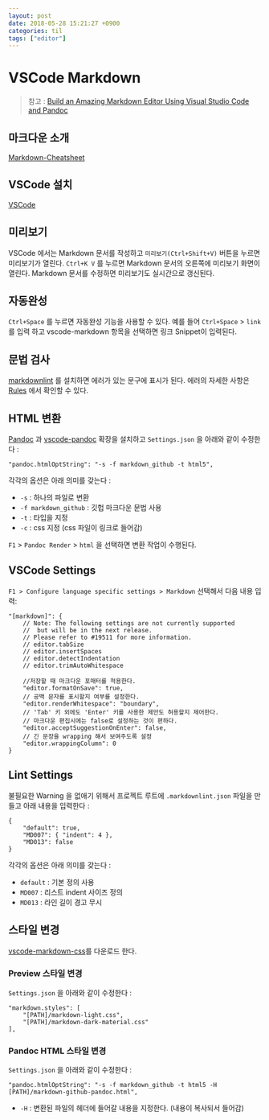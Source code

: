 ```yaml
---
layout: post
date: 2018-05-28 15:21:27 +0900
categories: til
tags: ["editor"]
---
```


# VSCode Markdown

> 참고 : [Build an Amazing Markdown Editor Using Visual Studio Code and Pandoc](http://thisdavej.com/build-an-amazing-markdown-editor-using-visual-studio-code-and-pandoc/)

## 마크다운 소개

[Markdown-Cheatsheet](https://github.com/adam-p/markdown-here/wiki/Markdown-Cheatsheet)

## VSCode 설치

[VSCode](https://code.visualstudio.com)

## 미리보기

VSCode 에서는 Markdown 문서를 작성하고 `미리보기(Ctrl+Shift+V)` 버튼을 누르면 미리보기가 열린다. `Ctrl+K V` 를 누르면 Markdown 문서의 오른쪽에 미리보기 화면이 열린다. Markdown 문서를 수정하면 미리보기도 실시간으로 갱신된다.

## 자동완성

`Ctrl+Space` 를 누르면 자동완성 기능을 사용할 수 있다. 예를 들어 `Ctrl+Space` > `link` 를 입력 하고 vscode-markdown 항목을 선택하면 링크 Snippet이 입력된다.

## 문법 검사

[markdownlint](https://marketplace.visualstudio.com/items?itemName=DavidAnson.vscode-markdownlint) 를 설치하면 에러가 있는 문구에 표시가 된다. 에러의 자세한 사항은 [Rules](https://github.com/DavidAnson/markdownlint#rules--aliases) 에서 확인할 수 있다.

## HTML 변환

[Pandoc](http://pandoc.org) 과 [vscode-pandoc](https://github.com/dfinke/vscode-pandoc) 확장을 설치하고 `Settings.json` 을 아래와 같이 수정한다 :

    "pandoc.htmlOptString": "-s -f markdown_github -t html5",

각각의 옵션은 아래 의미를 갖는다 :

- `-s` : 하나의 파일로 변환
- `-f markdown_github` : 깃헙 마크다운 문법 사용
- `-t` : 타입을 지정
- `-c` : css 지정 (css 파일이 링크로 들어감)

`F1` > `Pandoc Render` > `html` 을 선택하면 변환 작업이 수행된다.

## VSCode Settings

`F1 > Configure language specific settings > Markdown` 선택해서 다음 내용 입력:

    "[markdown]": {
        // Note: The following settings are not currently supported
        //  but will be in the next release.
        // Please refer to #19511 for more information.
        // editor.tabSize
        // editor.insertSpaces
        // editor.detectIndentation
        // editor.trimAutoWhitespace

        //저장할 때 마크다운 포매터를 적용한다.
        "editor.formatOnSave": true,
        // 공백 문자를 표시할지 여부를 설정한다.
        "editor.renderWhitespace": "boundary",
        // 'Tab' 키 외에도 'Enter' 키를 사용한 제안도 허용할지 제어한다.
        // 마크다운 편집시에는 false로 설정하는 것이 편하다.
        "editor.acceptSuggestionOnEnter": false,
        // 긴 문장을 wrapping 해서 보여주도록 설정
        "editor.wrappingColumn": 0
    }

## Lint Settings

불필요한 Warning 을 없애기 위해서 프로젝트 루트에 `.markdownlint.json` 파일을 만들고 아래 내용을 입력한다 :

    {
        "default": true,
        "MD007": { "indent": 4 },
        "MD013": false
    }

각각의 옵션은 아래 의미를 갖는다 :

- `default` : 기본 정의 사용
- `MD007` : 리스트 indent 사이즈 정의
- `MD013` : 라인 길이 경고 무시

## 스타일 변경

[vscode-markdown-css](https://github.com/raycon/vscode-markdown-css)를 다운로드 한다.

### Preview 스타일 변경

`Settings.json` 을 아래와 같이 수정한다 :

    "markdown.styles": [
        "[PATH]/markdown-light.css",
        "[PATH]/markdown-dark-material.css"
    ],

### Pandoc HTML 스타일 변경

`Settings.json` 을 아래와 같이 수정한다 :

    "pandoc.htmlOptString": "-s -f markdown_github -t html5 -H [PATH]/markdown-github-pandoc.html",

- `-H` : 변환된 파일의 헤더에 들어갈 내용을 지정한다. (내용이 복사되서 들어감)
